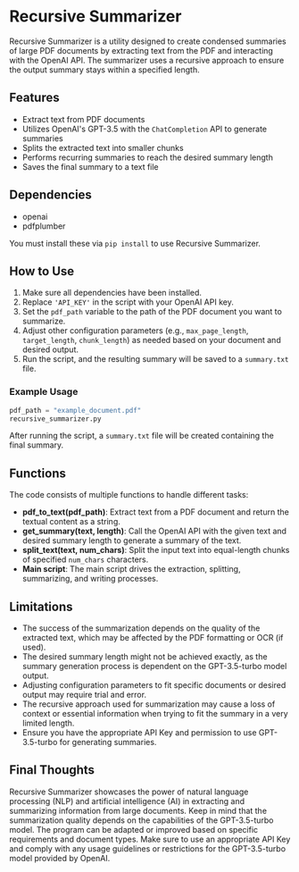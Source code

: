 # Recursive Summarizer

Recursive Summarizer is a utility designed to create condensed summaries of large PDF documents by extracting text from the PDF and interacting with the OpenAI API. The summarizer uses a recursive approach to ensure the output summary stays within a specified length.

## Features
- Extract text from PDF documents
- Utilizes OpenAI's GPT-3.5 with the `ChatCompletion` API to generate summaries
- Splits the extracted text into smaller chunks
- Performs recurring summaries to reach the desired summary length
- Saves the final summary to a text file

## Dependencies
- openai
- pdfplumber

You must install these via `pip install` to use Recursive Summarizer.

## How to Use
1. Make sure all dependencies have been installed.
2. Replace `'API_KEY'` in the script with your OpenAI API key.
3. Set the `pdf_path` variable to the path of the PDF document you want to summarize.
4. Adjust other configuration parameters (e.g., `max_page_length`, `target_length`, `chunk_length`) as needed based on your document and desired output.
5. Run the script, and the resulting summary will be saved to a `summary.txt` file.

### Example Usage

```python
pdf_path = "example_document.pdf"
recursive_summarizer.py
```

After running the script, a `summary.txt` file will be created containing the final summary.

## Functions

The code consists of multiple functions to handle different tasks:

- **pdf_to_text(pdf_path)**: Extract text from a PDF document and return the textual content as a string.
- **get_summary(text, length)**: Call the OpenAI API with the given text and desired summary length to generate a summary of the text.
- **split_text(text, num_chars)**: Split the input text into equal-length chunks of specified `num_chars` characters.
- **Main script**: The main script drives the extraction, splitting, summarizing, and writing processes.

## Limitations
- The success of the summarization depends on the quality of the extracted text, which may be affected by the PDF formatting or OCR (if used).
- The desired summary length might not be achieved exactly, as the summary generation process is dependent on the GPT-3.5-turbo model output.
- Adjusting configuration parameters to fit specific documents or desired output may require trial and error.
- The recursive approach used for summarization may cause a loss of context or essential information when trying to fit the summary in a very limited length.
- Ensure you have the appropriate API Key and permission to use GPT-3.5-turbo for generating summaries.

## Final Thoughts

Recursive Summarizer showcases the power of natural language processing (NLP) and artificial intelligence (AI) in extracting and summarizing information from large documents. Keep in mind that the summarization quality depends on the capabilities of the GPT-3.5-turbo model. The program can be adapted or improved based on specific requirements and document types. Make sure to use an appropriate API Key and comply with any usage guidelines or restrictions for the GPT-3.5-turbo model provided by OpenAI.
